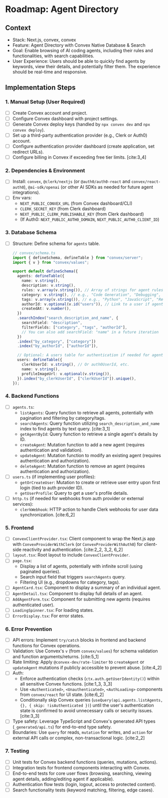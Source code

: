 # Roadmap: Agent Directory

## Context
- Stack: Next.js, convex, convex
- Feature: Agent Directory with Convex Native Database & Search
- Goal: Enable browsing of AI coding agents, including their rules and functionalities, with search capabilities.
- User Experience: Users should be able to quickly find agents by keywords, view their details, and potentially filter them. The experience should be real-time and responsive.

## Implementation Steps

### 1. Manual Setup (User Required)
- [ ] Create Convex account and project.
- [ ] Configure Convex dashboard with project settings.
- [ ] Generate Convex deploy keys (handled by `npx convex dev` and `npx convex deploy`).
- [ ] Set up a third-party authentication provider (e.g., Clerk or Auth0) account.
- [ ] Configure authentication provider dashboard (create application, set redirect URLs).
- [ ] Configure billing in Convex if exceeding free tier limits. [cite:3_4]

### 2. Dependencies & Environment
- [ ] Install: `convex`, `@clerk/nextjs` (or `@auth0/auth0-react` and `convex/react-auth0`), `@ai-sdk/openai` (or other AI SDKs as needed for future agent integrations).
- [ ] Env vars:
    - `NEXT_PUBLIC_CONVEX_URL` (from Convex dashboard/CLI)
    - `CLERK_SECRET_KEY` (from Clerk dashboard)
    - `NEXT_PUBLIC_CLERK_PUBLISHABLE_KEY` (from Clerk dashboard)
    - (If Auth0: `NEXT_PUBLIC_AUTH0_DOMAIN`, `NEXT_PUBLIC_AUTH0_CLIENT_ID`)

### 3. Database Schema
- [ ] Structure: Define schema for `agents` table.
    ```typescript
    // convex/schema.ts
    import { defineSchema, defineTable } from "convex/server";
    import { v } from "convex/values";

    export default defineSchema({
      agents: defineTable({
        name: v.string(),
        description: v.string(),
        rules: v.array(v.string()), // Array of strings for agent rules
        category: v.string(), // e.g., "Code Generation", "Debugging", "Refactoring"
        tags: v.array(v.string()), // e.g., "Python", "JavaScript", "React"
        authorId: v.optional(v.id("users")), // Link to a user if agents are user-submitted
        createdAt: v.number(),
      })
      .searchIndex("search_description_and_name", {
        searchField: "description",
        filterFields: ["category", "tags", "authorId"],
        // You can also add searchField: "name" in a future iteration
      })
      .index("by_category", ["category"])
      .index("by_authorId", ["authorId"]),

      // Optional: A users table for authentication if needed for agent submission
      users: defineTable({
        clerkUserId: v.string(), // Or auth0UserId, etc.
        name: v.string(),
        profileImageUrl: v.optional(v.string()),
      }).index("by_clerkUserId", ["clerkUserId"]).unique(),
    });
    ```

### 4. Backend Functions
- [ ] `agents.ts`:
    - `listAgents`: Query function to retrieve all agents, potentially with pagination and filtering by category/tags.
    - `searchAgents`: Query function utilizing `search_description_and_name` index to find agents by text query. [cite:3_1]
    - `getAgentById`: Query function to retrieve a single agent's details by ID.
    - `createAgent`: Mutation function to add a new agent (requires authentication and validation).
    - `updateAgent`: Mutation function to modify an existing agent (requires authentication and authorization).
    - `deleteAgent`: Mutation function to remove an agent (requires authentication and authorization).
- [ ] `users.ts` (if implementing user profiles):
    - `getOrCreateUser`: Mutation to create or retrieve user entry upon first login (tied to auth provider ID).
    - `getUserProfile`: Query to get a user's profile details.
- [ ] `http.ts` (if needed for webhooks from auth provider or external services):
    - `clerkWebhook`: HTTP action to handle Clerk webhooks for user data synchronization. [cite:6_2]

### 5. Frontend
- [ ] `ConvexClientProvider.tsx`: Client component to wrap the Next.js app with `ConvexProviderWithClerk` (or `ConvexProviderWithAuth0`) for client-side reactivity and authentication. [cite:2_2, 3_2, 6_2]
- [ ] `layout.tsx`: Root layout to include `ConvexClientProvider`.
- [ ] `page.tsx`:
    - Display a list of agents, potentially with infinite scroll (using paginated queries).
    - Search input field that triggers `searchAgents` query.
    - Filtering UI (e.g., dropdowns for category, tags).
- [ ] `AgentCard.tsx`: Component to display a summary of an individual agent.
- [ ] `AgentDetail.tsx`: Component to display full details of an agent.
- [ ] `AddAgentForm.tsx`: Component for submitting new agents (requires authenticated user).
- [ ] `LoadingSpinner.tsx`: For loading states.
- [ ] `ErrorDisplay.tsx`: For error states.

### 6. Error Prevention
- [ ] API errors: Implement `try/catch` blocks in frontend and backend functions for Convex operations.
- [ ] Validation: Use Convex's `v` (from `convex/values`) for schema validation and function arguments/returns. [cite:5_1]
- [ ] Rate limiting: Apply `@convex-dev/rate-limiter` to `createAgent` or `updateAgent` mutations if publicly accessible to prevent abuse. [cite:4_2]
- [ ] Auth:
    - Enforce authentication checks (`ctx.auth.getUserIdentity()`) within all sensitive Convex functions. [cite:1_3, 3_3]
    - Use `<Authenticated>`, `<Unauthenticated>`, `<AuthLoading>` components from `convex/react` for UI state. [cite:6_2]
    - Conditionally skip Convex queries (`useQuery(api.agents.listAgents, {}, { skip: !isAuthenticated })`) until the user's authentication state is confirmed to avoid unnecessary calls or security issues. [cite:3_3]
- [ ] Type safety: Leverage TypeScript and Convex's generated API types (`_generated/api.ts`) for end-to-end type safety.
- [ ] Boundaries: Use `query` for reads, `mutation` for writes, and `action` for external API calls or complex, non-transactional logic. [cite:2_2]

### 7. Testing
- [ ] Unit tests for Convex backend functions (queries, mutations, actions).
- [ ] Integration tests for frontend components interacting with Convex.
- [ ] End-to-end tests for core user flows (browsing, searching, viewing agent details, adding/editing agent if applicable).
- [ ] Authentication flow tests (login, logout, access to protected content).
- [ ] Search functionality tests (keyword matching, filtering, edge cases).